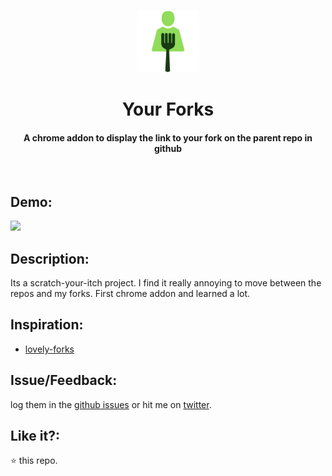 <p align="center">
  <img src="your_forks_128.png" height="100px"/>
  <h1 align="center">Your Forks</h1>
  <h4 align="center">A chrome addon to display the link to your fork on the parent repo in github </h4>
  <br>
</p>

## Demo:

<img src="https://user-images.githubusercontent.com/2767425/31222129-a44ef3de-a9e3-11e7-8e15-c5474a32d6b3.gif"/>

## Description:

Its a scratch-your-itch project. I find it really annoying to move between the repos and my forks.
First chrome addon and learned a lot.

## Inspiration:

* [lovely-forks](https://github.com/musically-ut/lovely-forks)

## Issue/Feedback:

log them in the [github issues](https://github.com/cg-cnu/your-forks/issues) or hit me on [twitter](https://twitter.com/CgCnu).

## Like it?:

:star: this repo.
